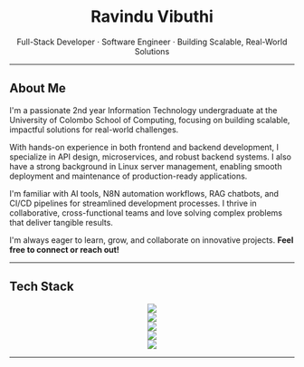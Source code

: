 <h1 align="center">Ravindu Vibuthi</h1>
<p align="center">Full-Stack Developer · Software Engineer · Building Scalable, Real-World Solutions

</p>

---

## About Me

I'm a passionate 2nd year Information Technology undergraduate at the University of Colombo School of Computing, focusing on building scalable, impactful solutions for real-world challenges.

With hands-on experience in both frontend and backend development, I specialize in API design, microservices, and robust backend systems. I also have a strong background in Linux server management, enabling smooth deployment and maintenance of production-ready applications.

I'm familiar with AI tools, N8N automation workflows, RAG chatbots, and CI/CD pipelines for streamlined development processes. I thrive in collaborative, cross-functional teams and love solving complex problems that deliver tangible results.

I'm always eager to learn, grow, and collaborate on innovative projects. **Feel free to connect or reach out!**

---

## Tech Stack

<p align="center">
  <img src="https://skillicons.dev/icons?i=nextjs,nodejs,react,express,typescript,javascript,html,css,tailwind" /><br>
  <img src="https://skillicons.dev/icons?i=java,python,php,cpp,c,cs,bash,go,rust,dart" /><br>
  <img src="https://skillicons.dev/icons?i=mongodb,postgresql,mysql,firebase,supabase,sqlite,redis,aws,gcp,azure" /><br>
  <img src="https://skillicons.dev/icons?i=docker,git,linux,postman,vscode,figma" /><br>
  <img src="https://skillicons.dev/icons?i=tensorflow,scikitlearn,pytorch,opencv" />
</p>

---


